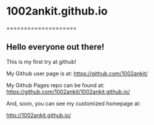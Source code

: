 # 1002ankit.github.io
====================

## Hello everyone out there!

This is my first try at github!

My Github user page is at: 
https://github.com/1002ankit/

My Github Pages repo can be found at:  
https://github.com/1002ankit/1002ankit.github.io/

And, soon, you can see my customized homepage at:

http://1002ankit.github.io/
